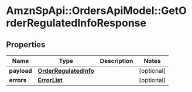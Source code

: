 # AmznSpApi::OrdersApiModel::GetOrderRegulatedInfoResponse

## Properties
Name | Type | Description | Notes
------------ | ------------- | ------------- | -------------
**payload** | [**OrderRegulatedInfo**](OrderRegulatedInfo.md) |  | [optional] 
**errors** | [**ErrorList**](ErrorList.md) |  | [optional] 


